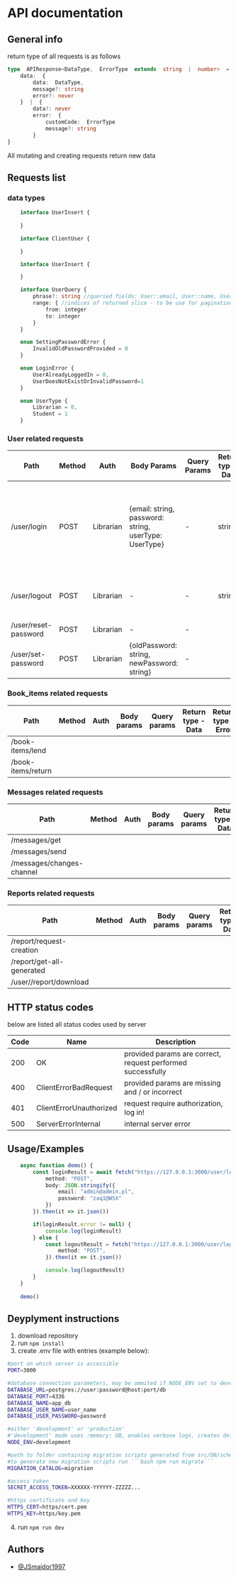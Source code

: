 # API documentation

## General info

return type of all requests is as follows

```typescript
type  APIResponse<DataType,  ErrorType  extends  string  |  number>  = {
	data:  {
		data:  DataType,
		message?: string
		error?: never
	}  |  {
		data?: never
		error:  {
			customCode:  ErrorType
			message?: string
		}
}
```



All mutating and creating requests return new data

## Requests list
### data types
```typescript
	interface UserInsert { 
	
	} 

	interface ClientUser { 

	} 

	interface UserInsert { 

	} 

	interface UserQuery { 
		phrase?: string //queried fields: User::email, User::name, User::surname, if no query provided users are returned as sorted by id 		
		range: { //indices of returned slice - to be use for pagination 
			from: integer 
			to: integer 
		} 
	}

	enum SettingPasswordError {
		InvalidOldPasswordProvided = 0
	}

	enum LoginError {
		UserAlreadyLoggedIn = 0,
		UserDoesNotExistOrInvalidPassword=1
	}

	enum UserType {
		Librarian = 0,
		Student = 1
	}
```
### User related requests
| Path                 | Method | Auth      | Body Params                                | Query Params | Return type - Data | Return type - Error | Description                                           |
|----------------------|--------|-----------|--------------------------------------------|--------------|--------------------|---------------------|-------------------------------------------------------|
| /user/login          | POST   | Librarian | {email: string, password: string, userType: UserType}          | -            | string             | LoginError          | starts authorized session if provided auth is correct, for login as either student or librarian |
| /user/logout         | POST   | Librarian | -                                          | -            | string             | LogoutError         | stops existing authorized sessions if any             |
| /user/reset-password | POST   | Librarian | -                                          | -            |                    | -                   | ToDo                                                  |
| /user/set-password   | POST   | Librarian | {oldPassword: string, newPassword: string} | -            |                    | -                   | ToDo                                                  |

### Book_items related requests
| Path               | Method | Auth | Body params | Query params | Return type - Data | Return type - Error | Description |
|--------------------|--------|------|-------------|--------------|--------------------|---------------------|-------------|
| /book-items/lend   |        |      |             |              |                    |                     | ToDo        |
| /book-items/return |        |      |             |              |                    |                     | ToDo        |

### Messages related requests
| Path               | Method | Auth | Body params | Query params | Return type - Data | Return type - Error | Description |
|--------------------|--------|------|-------------|--------------|--------------------|---------------------|-------------|
| /messages/get   |        |      |             |              |                    |                     | ToDo        |
| /messages/send |        |      |             |              |                    |                     | ToDo        |
| /messages/changes-channel |        |      |             |              |                    |                     | ToDo        |

### Reports related requests
| Path               | Method | Auth | Body params | Query params | Return type - Data | Return type - Error | Description |
|--------------------|--------|------|-------------|--------------|--------------------|---------------------|-------------|
| /report/request-creation   |        |      |             |              |                    |                     | ToDo        |
| /report/get-all-generated |        |      |             |              |                    |                     | ToDo        |
| /user//report/download |        |      |             |              |                    |                     | ToDo        |




## HTTP status codes
below are listed all status codes used by server

| Code | Name                    | Description                                                 |
|------|-------------------------|-------------------------------------------------------------|
| 200  | OK                      | provided params are correct, request performed successfully |
| 400  | ClientErrorBadRequest   | provided params are missing and / or incorrect              |
| 401  | ClientErrorUnauthorized | request require authorization, log in!                      |
| 500  | ServerErrorInternal     | internal server error                                       |

  

## Usage/Examples

```typescript
	async function demo() {
		const loginResult = await fetch("https://127.0.0.1:3000/user/login", {
			method: "POST",
			body: JSON.stringify({
				email: "admin@admin.pl",
				password: "zaq1@WSX"
			})
		}).then(it => it.json())

		if(loginResult.error != null) {
			console.log(loginResult)
		} else {
			const logoutResult = fetch("https://127.0.0.1:3000/user/logout", {
				method: "POST",
			}).then(it => it.json())

			console.log(logoutResult)
		}
	}
	
	demo()
```

## Deyplyment instructions
1. download repository
2. run ```npm install```
3. create .env file with entries (example below):
```bash
#port on which server is accessible
PORT=3000

#database connection parameters, may be ommited if NODE_ENV set to development (uses :memory: DB)
DATABASE_URL=postgres://user:password@host:port/db
DATABASE_PORT=4336
DATABASE_NAME=app_db
DATABASE_USER_NAME=user_name
DATABASE_USER_PASSWORD=password

#either 'development' or 'production'
#'development' mode uses :memory: DB, enables verbose logs, creates default librarian account, when in production change to 'production'!
NODE_ENV=development

#path to folder containing migration scripts generated from src/DB/schema/* files
#to generate new migration scripts run ```bash npm run migrate```
MIGRATION_CATALOG=migration

#access token
SECRET_ACCESS_TOKEN=XXXXXX-YYYYYY-ZZZZZ...

#https certificate and key
HTTPS_CERT=https/cert.pem
HTTPS_KEY=https/key.pem
```
4. run ```npm run dev```


## Authors
- [@JSmajdor1997](https://www.github.com/JSmajdor1997)
